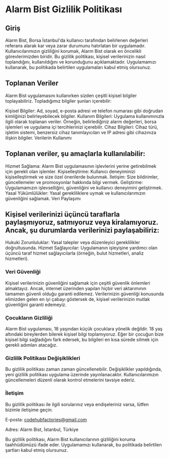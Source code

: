 # Alarm Bist Gizlilik Politikası

## Giriş

Alarm Bist, Borsa İstanbul'da kullanıcı tarafından belirlenen değerleri referans alarak kar veya zarar durumunu hatırlatan bir uygulamadır. Kullanıcılarımızın gizliliğini korumak, Alarm Bist olarak en öncelikli görevlerimizden biridir. Bu gizlilik politikası, kişisel verilerinizin nasıl toplandığını, kullanıldığını ve korunduğunu açıklamaktadır. Uygulamamızı kullanarak, bu politikada belirtilen uygulamaları kabul etmiş olursunuz.

## Toplanan Veriler

Alarm Bist uygulamasını kullanırken sizden çeşitli kişisel bilgiler toplayabiliriz. Topladığımız bilgiler şunları içerebilir:

Kişisel Bilgiler: Ad, soyad, e-posta adresi ve telefon numarası gibi doğrudan kimliğinizi belirleyebilecek bilgiler.
Kullanım Bilgileri: Uygulama kullanımınızla ilgili olarak toplanan veriler. Örneğin, belirlediğiniz alarm değerleri, borsa işlemleri ve uygulama içi tercihlerinizi içerebilir.
Cihaz Bilgileri: Cihaz türü, işletim sistemi, benzersiz cihaz tanımlayıcıları ve IP adresi gibi cihazınıza ilişkin bilgiler.
Verilerin Kullanımı

## Toplanan veriler, şu amaçlarla kullanılabilir:

Hizmet Sağlama: Alarm Bist uygulamasının işlevlerini yerine getirebilmek için gerekli olan işlemler.
Kişiselleştirme: Kullanıcı deneyiminizi kişiselleştirmek ve size özel önerilerde bulunmak.
İletişim: Size bildirimler, güncellemeler ve promosyonlar hakkında bilgi vermek.
Geliştirme: Uygulamamızın işlevselliğini, güvenliğini ve kullanıcı deneyimini geliştirmek.
Yasal Yükümlülükler: Yasal gerekliliklere uymak ve kullanıcılarımızın güvenliğini sağlamak.
Veri Paylaşımı

## Kişisel verilerinizi üçüncü taraflarla paylaşmıyoruz, satmıyoruz veya kiralamıyoruz. Ancak, şu durumlarda verilerinizi paylaşabiliriz:

Hukuki Zorunluluklar: Yasal talepler veya düzenleyici gereklilikler doğrultusunda.
Hizmet Sağlayıcılar: Uygulamanın işleyişine yardımcı olan üçüncü taraf hizmet sağlayıcılarla (örneğin, bulut hizmetleri, analiz hizmetleri).

### Veri Güvenliği

Kişisel verilerinizin güvenliğini sağlamak için çeşitli güvenlik önlemleri almaktayız. Ancak, internet üzerinden yapılan hiçbir veri aktarımının tamamen güvenli olduğu garanti edilemez. Verilerinizin güvenliği konusunda elimizden gelen en iyi çabayı göstersek de, kişisel verilerinizin mutlak güvenliğini garanti edemeyiz.

### Çocukların Gizliliği

Alarm Bist uygulaması, 18 yaşından küçük çocuklara yönelik değildir. 18 yaş altındaki bireylerden bilerek kişisel bilgi toplamıyoruz. Eğer bir çocuğun bize kişisel bilgi sağladığını fark edersek, bu bilgileri en kısa sürede silmek için gerekli adımları atacağız.
 
### Gizlilik Politikası Değişiklikleri

Bu gizlilik politikası zaman zaman güncellenebilir. Değişiklikler yapıldığında, yeni gizlilik politikası uygulama üzerinde yayınlanacaktır. Kullanıcılarımızın güncellemeleri düzenli olarak kontrol etmelerini tavsiye ederiz.

### İletişim

Bu gizlilik politikası ile ilgili sorularınız veya endişeleriniz varsa, lütfen bizimle iletişime geçin:

E-posta: codehubfactories@gmail.com

Adres: Alarm Bist, İstanbul, Türkiye

Bu gizlilik politikası, Alarm Bist kullanıcılarının gizliliğini koruma taahhüdümüzü ifade eder. Uygulamamızı kullanarak, bu politikada belirtilen şartları kabul etmiş olursunuz.
